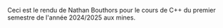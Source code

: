Ceci est le rendu de Nathan Bouthors pour le cours de C++ du premier semestre de l'année 2024/2025 aux mines.
